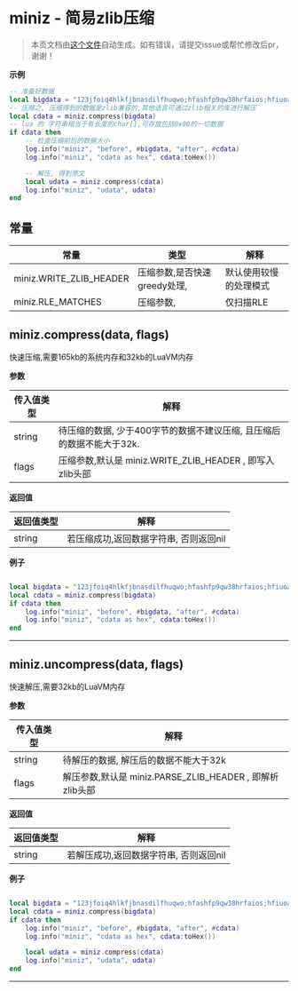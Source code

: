 # miniz - 简易zlib压缩

> 本页文档由[这个文件](https://gitee.com/openLuat/LuatOS/tree/master/luat/../components/miniz/luat_lib_miniz.c)自动生成。如有错误，请提交issue或帮忙修改后pr，谢谢！


**示例**

```lua
-- 准备好数据
local bigdata = "123jfoiq4hlkfjbnasdilfhuqwo;hfashfp9qw38hrfaios;hfiuoaghfluaeisw"
-- 压缩之, 压缩得到的数据是zlib兼容的,其他语言可通过zlib相关的库进行解压
local cdata = miniz.compress(bigdata) 
-- lua 的 字符串相当于有长度的char[],可存放包括0x00的一切数据
if cdata then
    -- 检查压缩前后的数据大小
    log.info("miniz", "before", #bigdata, "after", #cdata)
    log.info("miniz", "cdata as hex", cdata:toHex())

    -- 解压, 得到原文
    local udata = miniz.compress(cdata)
    log.info("miniz", "udata", udata)
end

```

## 常量

|常量|类型|解释|
|-|-|-|
|miniz.WRITE_ZLIB_HEADER|压缩参数,是否快速greedy处理,|默认使用较慢的处理模式|
|miniz.RLE_MATCHES|压缩参数,|仅扫描RLE|


## miniz.compress(data, flags)

快速压缩,需要165kb的系统内存和32kb的LuaVM内存

**参数**

|传入值类型|解释|
|-|-|
|string|待压缩的数据, 少于400字节的数据不建议压缩, 且压缩后的数据不能大于32k.|
|flags|压缩参数,默认是 miniz.WRITE_ZLIB_HEADER , 即写入zlib头部|

**返回值**

|返回值类型|解释|
|-|-|
|string|若压缩成功,返回数据字符串, 否则返回nil|

**例子**

```lua

local bigdata = "123jfoiq4hlkfjbnasdilfhuqwo;hfashfp9qw38hrfaios;hfiuoaghfluaeisw"
local cdata = miniz.compress(bigdata)
if cdata then
    log.info("miniz", "before", #bigdata, "after", #cdata)
    log.info("miniz", "cdata as hex", cdata:toHex())
end


```

---

## miniz.uncompress(data, flags)

快速解压,需要32kb的LuaVM内存

**参数**

|传入值类型|解释|
|-|-|
|string|待解压的数据, 解压后的数据不能大于32k|
|flags|解压参数,默认是 miniz.PARSE_ZLIB_HEADER , 即解析zlib头部|

**返回值**

|返回值类型|解释|
|-|-|
|string|若解压成功,返回数据字符串, 否则返回nil|

**例子**

```lua

local bigdata = "123jfoiq4hlkfjbnasdilfhuqwo;hfashfp9qw38hrfaios;hfiuoaghfluaeisw"
local cdata = miniz.compress(bigdata)
if cdata then
    log.info("miniz", "before", #bigdata, "after", #cdata)
    log.info("miniz", "cdata as hex", cdata:toHex())

    local udata = miniz.compress(cdata)
    log.info("miniz", "udata", udata)
end

```

---

